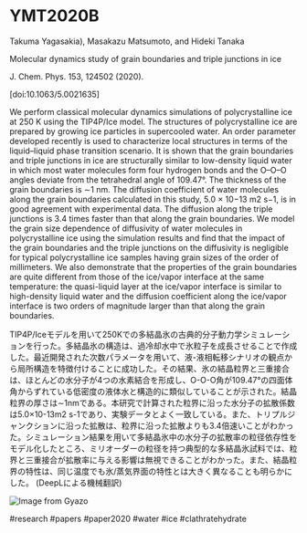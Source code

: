 # YMT2020B

Takuma Yagasakia),  Masakazu Matsumoto, and  Hideki Tanaka
 
Molecular dynamics study of grain boundaries and triple junctions in ice

J. Chem. Phys. 153, 124502 (2020).

[doi:10.1063/5.0021635]

We perform classical molecular dynamics simulations of polycrystalline ice at 250 K using the TIP4P/Ice model. The structures of polycrystalline ice are prepared by growing ice particles in supercooled water. An order parameter developed recently is used to characterize local structures in terms of the liquid–liquid phase transition scenario. It is shown that the grain boundaries and triple junctions in ice are structurally similar to low-density liquid water in which most water molecules form four hydrogen bonds and the O–O–O angles deviate from the tetrahedral angle of 109.47°. The thickness of the grain boundaries is ∼1 nm. The diffusion coefficient of water molecules along the grain boundaries calculated in this study, 5.0 × 10−13 m2 s−1, is in good agreement with experimental data. The diffusion along the triple junctions is 3.4 times faster than that along the grain boundaries. We model the grain size dependence of diffusivity of water molecules in polycrystalline ice using the simulation results and find that the impact of the grain boundaries and the triple junctions on the diffusivity is negligible for typical polycrystalline ice samples having grain sizes of the order of millimeters. We also demonstrate that the properties of the grain boundaries are quite different from those of the ice/vapor interface at the same temperature: the quasi-liquid layer at the ice/vapor interface is similar to high-density liquid water and the diffusion coefficient along the ice/vapor interface is two orders of magnitude larger than that along the grain boundaries.

TIP4P/Iceモデルを用いて250Kでの多結晶氷の古典的分子動力学シミュレーションを行った。多結晶氷の構造は、過冷却水中で氷粒子を成長させることで作成した。最近開発された次数パラメータを用いて、液-液相転移シナリオの観点から局所構造を特徴付けることに成功した。その結果、氷の結晶粒界と三重接合は、ほとんどの水分子が4つの水素結合を形成し、O-O-O角が109.47°の四面体角からずれている低密度の液体水と構造的に類似していることが示された。結晶粒界の厚さは∼1nmである。本研究で計算された粒界に沿った水分子の拡散係数は5.0×10-13m2 s-1であり、実験データとよく一致している。また、トリプルジャンクションに沿った拡散は、粒界に沿った拡散よりも3.4倍速いことがわかった。シミュレーション結果を用いて多結晶氷中の水分子の拡散率の粒径依存性をモデル化したところ、ミリオーダーの粒径を持つ典型的な多結晶氷試料では、粒界と三重接合が拡散率に与える影響は無視できることがわかった。また、結晶粒界の特性は、同じ温度でも氷/蒸気界面の特性とは大きく異なることも明らかにした。 (DeepLによる機械翻訳)

![Image from Gyazo]()

#research
#papers
#paper2020
#water
#ice
#clathratehydrate
